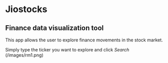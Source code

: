 # Jiostocks

## Finance data visualization tool

This app allows the user to explore finance movements in the stock market.

Simply type the ticker you want to explore and click *Search*
(/images/rm1.png)
